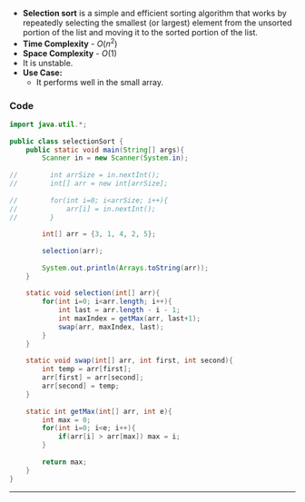 
- **Selection sort** is a simple and efficient sorting algorithm that works by repeatedly selecting the smallest (or largest) element from the unsorted portion of the list and moving it to the sorted portion of the list.
- **Time Complexity** - $O(n^2)$
- **Space Complexity** - $O(1)$
- It is unstable.
- **Use Case:**
	- It performs well in the small array.

### Code
```java
import java.util.*;  
  
public class selectionSort {  
    public static void main(String[] args){  
        Scanner in = new Scanner(System.in);  
  
//        int arrSize = in.nextInt();  
//        int[] arr = new int[arrSize];  
  
//        for(int i=0; i<arrSize; i++){  
//            arr[i] = in.nextInt();  
//        }  
  
        int[] arr = {3, 1, 4, 2, 5};  
  
        selection(arr);  
  
        System.out.println(Arrays.toString(arr));  
    }  
  
    static void selection(int[] arr){  
        for(int i=0; i<arr.length; i++){  
            int last = arr.length - i - 1;  
            int maxIndex = getMax(arr, last+1);  
            swap(arr, maxIndex, last);  
        }  
    }  
  
    static void swap(int[] arr, int first, int second){  
        int temp = arr[first];  
        arr[first] = arr[second];  
        arr[second] = temp;  
    }  
  
    static int getMax(int[] arr, int e){  
        int max = 0;  
        for(int i=0; i<e; i++){  
            if(arr[i] > arr[max]) max = i;  
        }  
  
        return max;  
    }  
}
```

---
